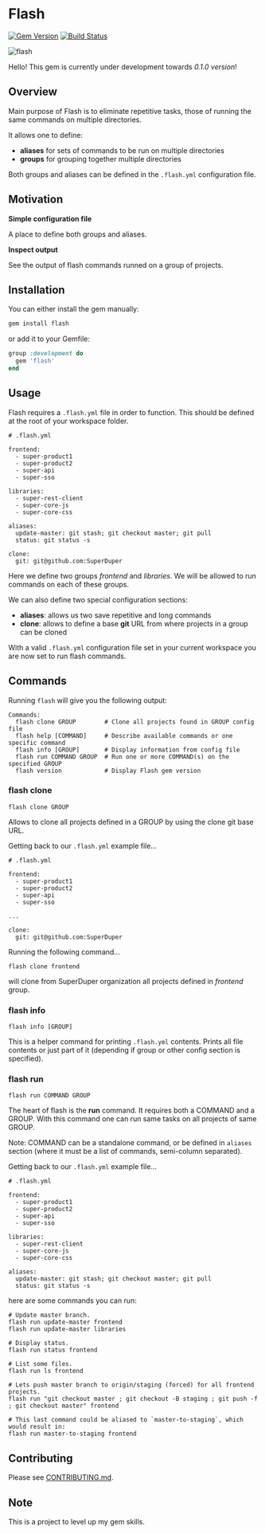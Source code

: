 Flash
=====

[![Gem Version](https://badge.fury.io/rb/flash.svg)](http://badge.fury.io/rb/flash)
[![Build Status](https://travis-ci.org/colmarius/flash.svg?branch=master)](https://travis-ci.org/colmarius/flash?branch=master)

![flash](http://colmarius.net/flash/images/dodgetocat.png)

Hello! This gem is currently under development towards _0.1.0 version_!

Overview
--------

Main purpose of Flash is to eliminate repetitive tasks, those of running the
same commands on multiple directories.

It allows one to define:
- __aliases__ for sets of commands to be run on multiple directories
- __groups__ for grouping together multiple directories

Both groups and aliases can be defined in the `.flash.yml` configuration file.

Motivation
----------

__Simple configuration file__

A place to define both groups and aliases.

__Inspect output__

See the output of flash commands runned on a group of projects. 

Installation
------------

You can either install the gem manually:

```bash
gem install flash
```

or add it to your Gemfile:

```ruby
group :development do
  gem 'flash'
end
```

Usage
-----

Flash requires a `.flash.yml` file in order to function. This should be
defined at the root of your workspace folder.

```
# .flash.yml

frontend:
  - super-product1
  - super-product2
  - super-api
  - super-sso

libraries:
  - super-rest-client
  - super-core-js
  - super-core-css

aliases:
  update-master: git stash; git checkout master; git pull
  status: git status -s

clone:
  git: git@github.com:SuperDuper
```

Here we define two groups _frontend_ and _libraries_. We will be allowed to run commands on each of these groups.

We can also define two special configuration sections:

- __aliases__: allows us two save repetitive and long commands
- __clone__: allows to define a base __git__ URL from where projects in a group can be cloned

With a valid `.flash.yml` configuration file set in your current workspace you
are now set to run flash commands.

Commands
--------

Running `flash` will give you the following output:

    Commands:
      flash clone GROUP        # Clone all projects found in GROUP config file
      flash help [COMMAND]     # Describe available commands or one specific command
      flash info [GROUP]       # Display information from config file
      flash run COMMAND GROUP  # Run one or more COMMAND(s) on the specified GROUP
      flash version            # Display Flash gem version

### flash clone

    flash clone GROUP

Allows to clone all projects defined in a GROUP by using the clone git base
URL.

Getting back to our `.flash.yml` example file...

```
# .flash.yml

frontend:
  - super-product1
  - super-product2
  - super-api
  - super-sso

...

clone:
  git: git@github.com:SuperDuper
```

Running the following command...

    flash clone frontend

will clone from SuperDuper organization all projects defined in _frontend_
group.

### flash info

    flash info [GROUP]

This is a helper command for printing `.flash.yml` contents. Prints all file
contents or just part of it (depending if group or other config section is
specified).

### flash run

    flash run COMMAND GROUP

The heart of flash is the __run__ command. It requires both a COMMAND and a 
GROUP. With this command one can run same tasks on all projects of same GROUP.

Note: COMMAND can be a standalone command, or be defined in `aliases` section
(where it must be a list of commands, semi-column separated).

Getting back to our `.flash.yml` example file...

```
# .flash.yml

frontend:
  - super-product1
  - super-product2
  - super-api
  - super-sso

libraries:
  - super-rest-client
  - super-core-js
  - super-core-css

aliases:
  update-master: git stash; git checkout master; git pull
  status: git status -s
```

here are some commands you can run:

    # Update master branch.
    flash run update-master frontend
    flash run update-master libraries

    # Display status.
    flash run status frontend

    # List some files.
    flash run ls frontend 

    # Lets push master branch to origin/staging (forced) for all frontend projects.
    flash run "git checkout master ; git checkout -B staging ; git push -f ; git checkout master" frontend

    # This last command could be aliased to `master-to-staging`, which would result in:
    flash run master-to-staging frontend

Contributing
------------

Please see [CONTRIBUTING.md](https://github.com/colmarius/flash/blob/master/CONTRIBUTING.md).

Note
----

This is a project to level up my gem skills.
